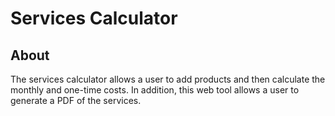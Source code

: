# Services Calculator
## About
The services calculator allows a user to add products and then calculate the monthly and one-time costs. In addition, this web tool allows a user to generate a PDF of the services.

